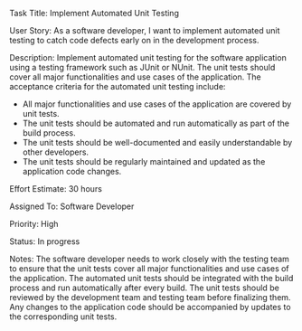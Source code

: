 Task Title: Implement Automated Unit Testing

User Story: As a software developer, I want to implement automated unit testing to catch code defects early on in the development process.

Description: Implement automated unit testing for the software application using a testing framework such as JUnit or NUnit. The unit tests should cover all major functionalities and use cases of the application. The acceptance criteria for the automated unit testing include:
* All major functionalities and use cases of the application are covered by unit tests.
* The unit tests should be automated and run automatically as part of the build process.
* The unit tests should be well-documented and easily understandable by other developers.
* The unit tests should be regularly maintained and updated as the application code changes.

Effort Estimate: 30 hours

Assigned To: Software Developer

Priority: High

Status: In progress

Notes: The software developer needs to work closely with the testing team to ensure that the unit tests cover all major functionalities and use cases of the application. The automated unit tests should be integrated with the build process and run automatically after every build. The unit tests should be reviewed by the development team and testing team before finalizing them. Any changes to the application code should be accompanied by updates to the corresponding unit tests.